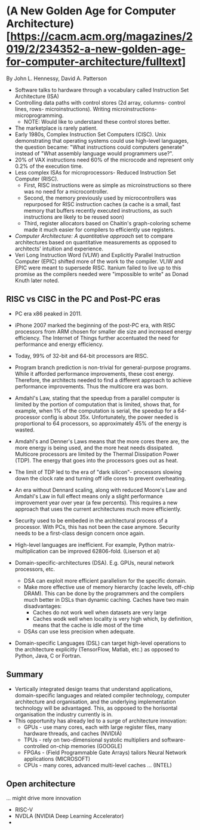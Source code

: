 # (A New Golden Age for Computer Architecture)[https://cacm.acm.org/magazines/2019/2/234352-a-new-golden-age-for-computer-architecture/fulltext]
By John L. Hennessy, David A. Patterson

- Software talks to hardware through a vocabulary called Instruction Set Architecture (ISA)
- Controlling data paths with control stores (2d array, columns- control lines, rows- microinstructions). Writing microinstructions- microprogramming.
    - NOTE: Would like to understand these control stores better.
- The marketplace is rarely patient.
- Early 1980s, Complex Instruction Set Computers (CISC). Unix demonstrating that operating systems could use high-level languages, the question became: "What instructions could computers generate" instead of "What assembly language would programmers use?".
- 20% of VAX instructions need 60% of the microcode and represent only 0.2% of the execution time.
- Less complex ISAs for microprocessors- Reduced Instruction Set Computer (RISC).
    - First, RISC instructions were as simple as microinstructions so there was no need for a microcontroller. 
    - Second, the memory previously used by microcontrollers was repurposed for RISC instruction caches (a cache is a small, fast memory that buffers recently executed instructions, as such instructions are likely to be reused soon)
    - Third, register allocators based on Chaitin's graph-coloring scheme made it much easier for compilers to efficiently use registers.
- *Computer Architecture: A quantitative approach* set to compare architectures based on quantitative measurements as opposed to architects' intuition and experience.
- Veri Long Instruction Word (VLIW) and Explicitly Parallel Instruction Computer (EPIC) shifted more of the work to the compiler. VLIW and EPIC were meant to supersede RISC. Itanium failed to live up to this promise as the compilers needed were "impossible to write" as Donad Knuth later noted.

## RISC vs CISC in the PC and Post-PC eras
- PC era x86 peaked in 2011.
- iPhone 2007 marked the beginning of the post-PC era, with RISC processors from ARM chosen for smaller die size and increased energy efficiency. The Internet of Things further accentuated the need for performance and energy efficiency.
- Today, 99% of 32-bit and 64-bit processors are RISC.


- Program branch prediction is non-trivial for general-purpose programs. While it afforded performance improvements, these cost energy. Therefore, the architects needed to find a different approach to achieve performance improvements. Thus the multicore era was born.
- Amdahl's Law, stating that the speedup from a parallel computer is limited by the portion of computation that is limited, shows that, for example, when 1% of the computation is serial, the speedup for a 64-processor config is about 35x. Unfortunately, the power needed is proportional to 64 processors, so approximately 45% of the energy is wasted.
- Amdahl's and Denner's Laws means that the more cores there are, the more energy is being used, and the more heat needs dissipated. Multicore processors are limited by the Thermal Dissipation Power (TDP). The energy that goes into the processors goes out as heat.
- The limit of TDP led to the era of "dark silicon"- processors slowing down the clock rate and turning off idle cores to prevent overheating.
- An era without Dennard scaling, along with reduced Moore's Law and Amdahl's Law in full effect means only a slight performance improvement year over year (a few percents). This requires a new approach that uses the current architectures much more efficiently.
- Security used to be embeded in the architectural process of a processor. With PCs, this has not been the case anymore. Security needs to be a first-class design concern once again.

- High-level languages are inefficient. For example, Python matrix-multiplication can be improved 62806-fold. (Liserson et al)
- Domain-specific-architectures (DSA). E.g. GPUs, neural network processors, etc.
    - DSA can exploit more efficient parallelism for the specific domain.
    - Make more effective use of memory hierarchy (cache levels, off-chip DRAM). This can be done by the programmers and the compilers much better in DSLs than dynamic caching. Caches have two main disadvantages:
        - Caches do not work well when datasets are very large
        - Caches wodk well when locality is very high which, by definition, means that the cache is idle most of the time
    - DSAs can use less precision when adequate.
- Domain-specific Languages (DSL) can target high-level operations to the architecture explicitly (TensorFlow, Matlab, etc.) as opposed to Python, Java, C or Fortran.


## Summary
- Vertically integrated design teams that understand applications, domain-specific languages and related compiler technology, computer architecture and organisation, and the underlying implementation technology will be advantaged. This, as opposed to the horisontal organisation the industry currently is in.
- This opportunity has already led to a surge of architecture innovation:
    - GPUs - use many cores, each with large register files, many hardware threads, and caches (NVIDIA)
    - TPUs - rely on two-dimensional systolic multipliers and software-controlled on-chip memories (GOOGLE)
    - FPGAs - (Field Programmable Gate Arrays) tailors Neural Network applications (MICROSOFT)
    - CPUs - many cores, advanced multi-level caches ... (INTEL)

## Open architecture
... might drive more innovation
- RISC-V
- NVDLA (NVIDIA Deep Learning Accelerator)
- 
